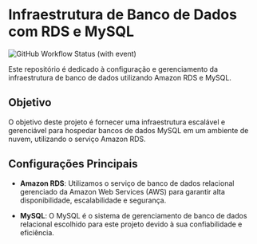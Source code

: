 # Infraestrutura de Banco de Dados com RDS e MySQL

![GitHub Workflow Status (with event)](https://img.shields.io/github/actions/workflow/status/FIAP-Grupo56-SOAT1/HACKATHON_INFRA_DB/main-pipeline.yml?logo=github)

Este repositório é dedicado à configuração e gerenciamento da infraestrutura de banco de dados utilizando Amazon RDS e MySQL.

## Objetivo

O objetivo deste projeto é fornecer uma infraestrutura escalável e gerenciável para hospedar bancos de dados MySQL em um ambiente de nuvem, utilizando o serviço Amazon RDS.

## Configurações Principais

- **Amazon RDS**: Utilizamos o serviço de banco de dados relacional gerenciado da Amazon Web Services (AWS) para garantir alta disponibilidade, escalabilidade e segurança.

- **MySQL**: O MySQL é o sistema de gerenciamento de banco de dados relacional escolhido para este projeto devido à sua confiabilidade e eficiência.